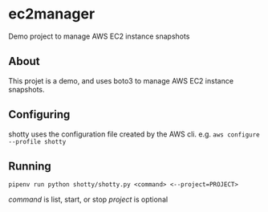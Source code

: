 # ec2manager

Demo project to manage AWS EC2 instance snapshots

## About

This projet is a demo, and uses boto3 to manage AWS EC2 instance snapshots.

## Configuring

shotty uses the configuration file created by the AWS cli. e.g. 
`aws configure --profile shotty`

## Running

`pipenv run python shotty/shotty.py <command> <--project=PROJECT>`

*command* is list, start, or stop
*project* is optional


